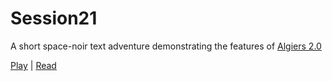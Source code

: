 # Session21

A short space-noir text adventure demonstrating the features of [Algiers 2.0](https://github.com/eliwaksbaum/algiers)

[Play](https://eli.waksbaum.com/projects/session21) | [Read](https://eli.waksbaum.com/projects/session21/notes)
